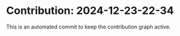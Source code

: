 # Contribution: 2024-12-23-22-34
This is an automated commit to keep the contribution graph active.
